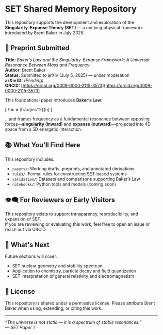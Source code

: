 # SET Shared Memory Repository

This repository supports the development and exploration of the **Singularity–Expanse Theory (SET)** — a unifying physical framework introduced by Brent Baker in July 2025.

## 📄 Preprint Submitted

**Title:** *Baker’s Law and the Singularity–Expanse Framework: A Universal Resonance Between Mass and Frequency*  
**Author:** Brent Baker  
**Status:** Submitted to arXiv (July 5, 2025) — under moderation  
**arXiv ID:** *(Pending)*  
**ORCID:** [https://orcid.org/0009-0000-2115-3573](https://orcid.org/0009-0000-2115-3573)

This foundational paper introduces **Baker’s Law**:

\[
\nu = \frac{mc^2}{h}
\]

...and frames frequency as a fundamental resonance between opposing forces—**singularity (inward)** and **expanse (outward)**—projected into 4D space from a 5D energetic interaction.

## 📚 What You'll Find Here

This repository includes:
- `papers/`: Working drafts, preprints, and annotated derivations
- `rules/`: Formal rules for constructing SET-based systems
- `validation/`: Datasets and comparisons supporting Baker’s Law
- `notebooks/`: Python tools and models (coming soon)

## 👁‍🗨 For Reviewers or Early Visitors

This repository exists to support transparency, reproducibility, and expansion of SET.  
If you are reviewing or evaluating this work, feel free to open an issue or reach out via ORCID.

## 🌱 What's Next

Future sections will cover:
- SET nuclear geometry and stability spectrum
- Application to chemistry, particle decay and field quantization
- SET interpretation of general relativity and electromagnetism

## 📜 License

This repository is shared under a permissive license. Please attribute Brent Baker when using, extending, or citing this work.

---

*“The universe is not static — it is a spectrum of stable resonances.”*  
— *SET Paper 1*
